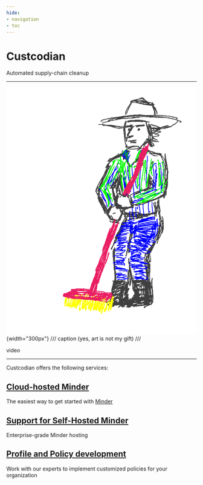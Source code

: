```yaml
---
hide:
- navigation
- toc
---
```


# Custcodian

<div class="tagline">Automated supply-chain cleanup</div>

---

<div class="grid" markdown>

![Image of a friendly custodian leaning on a broom](images/custcodian-doodle.png){width="300px"}
/// caption
(yes, art is not my gift)
///

video

</div>

---

Custcodian offers the following services:

## [Cloud-hosted Minder](hosted/index.md)

The easiest way to get started with [Minder](https://mindersec.github.io)

## [Support for Self-Hosted Minder](services/index.md#on-premises-hosting)

Enterprise-grade Minder hosting

## [Profile and Policy development](services/index.md#profile-and-policy-development)

Work with our experts to implement customized policies for your organization
